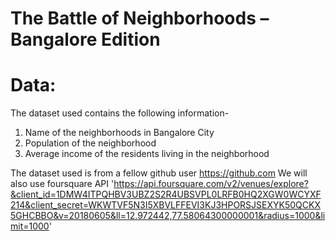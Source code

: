 # The Battle of Neighborhoods – Bangalore Edition
# Data: 
The dataset used contains the following information-
1.	Name of the neighborhoods in Bangalore City
2.	Population of the neighborhood
3.	Average income of the residents living in the neighborhood

The dataset used is from a fellow github user https://github.com
We will also use foursquare API 'https://api.foursquare.com/v2/venues/explore?&client_id=1DMW4ITPQHBV3UBZ2S2R4UBSVPL0LRFB0HQ2XGW0WCYXF214&client_secret=WKWTVF5N3I5XBVLFFEVI3KJ3HPORSJSEXYK50QCKX5GHCBBO&v=20180605&ll=12.972442,77.58064300000001&radius=1000&limit=1000'

